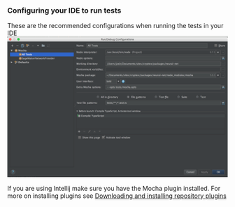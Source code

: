 ### Configuring your IDE to run tests
These are the recommended configurations when running the tests in your IDE
![Intellij Mocha Settings Screen Shot](../assets/images/intellij-mocha-settings.png?raw=true "Intellij Mocha Settings Screen Shot")

If you are using Intellij make sure you have the Mocha plugin installed. For more on installing plugins see [Downloading and installing repository plugins](https://www.jetbrains.com/help/webstorm/installing-updating-and-uninstalling-repository-plugins.html)
